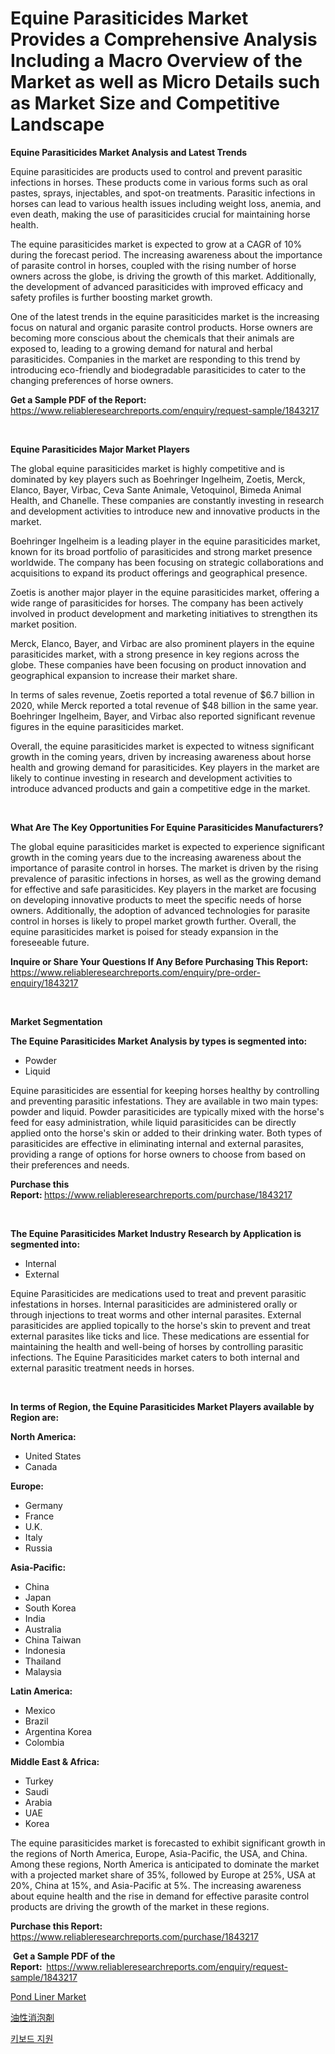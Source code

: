 <p><h1>Equine Parasiticides Market Provides a Comprehensive Analysis Including a Macro Overview of the Market as well as Micro Details such as Market Size and Competitive Landscape</h1></p><p><strong>Equine Parasiticides Market Analysis and Latest Trends</strong></p>
<p><p>Equine parasiticides are products used to control and prevent parasitic infections in horses. These products come in various forms such as oral pastes, sprays, injectables, and spot-on treatments. Parasitic infections in horses can lead to various health issues including weight loss, anemia, and even death, making the use of parasiticides crucial for maintaining horse health.</p><p>The equine parasiticides market is expected to grow at a CAGR of 10% during the forecast period. The increasing awareness about the importance of parasite control in horses, coupled with the rising number of horse owners across the globe, is driving the growth of this market. Additionally, the development of advanced parasiticides with improved efficacy and safety profiles is further boosting market growth.</p><p>One of the latest trends in the equine parasiticides market is the increasing focus on natural and organic parasite control products. Horse owners are becoming more conscious about the chemicals that their animals are exposed to, leading to a growing demand for natural and herbal parasiticides. Companies in the market are responding to this trend by introducing eco-friendly and biodegradable parasiticides to cater to the changing preferences of horse owners.</p></p>
<p><strong>Get a Sample PDF of the Report:&nbsp;</strong> <a href="https://www.reliableresearchreports.com/enquiry/request-sample/1843217">https://www.reliableresearchreports.com/enquiry/request-sample/1843217</a></p>
<p>&nbsp;</p>
<p><strong>Equine Parasiticides Major Market Players</strong></p>
<p><p>The global equine parasiticides market is highly competitive and is dominated by key players such as Boehringer Ingelheim, Zoetis, Merck, Elanco, Bayer, Virbac, Ceva Sante Animale, Vetoquinol, Bimeda Animal Health, and Chanelle. These companies are constantly investing in research and development activities to introduce new and innovative products in the market.</p><p>Boehringer Ingelheim is a leading player in the equine parasiticides market, known for its broad portfolio of parasiticides and strong market presence worldwide. The company has been focusing on strategic collaborations and acquisitions to expand its product offerings and geographical presence.</p><p>Zoetis is another major player in the equine parasiticides market, offering a wide range of parasiticides for horses. The company has been actively involved in product development and marketing initiatives to strengthen its market position.</p><p>Merck, Elanco, Bayer, and Virbac are also prominent players in the equine parasiticides market, with a strong presence in key regions across the globe. These companies have been focusing on product innovation and geographical expansion to increase their market share.</p><p>In terms of sales revenue, Zoetis reported a total revenue of $6.7 billion in 2020, while Merck reported a total revenue of $48 billion in the same year. Boehringer Ingelheim, Bayer, and Virbac also reported significant revenue figures in the equine parasiticides market.</p><p>Overall, the equine parasiticides market is expected to witness significant growth in the coming years, driven by increasing awareness about horse health and growing demand for parasiticides. Key players in the market are likely to continue investing in research and development activities to introduce advanced products and gain a competitive edge in the market.</p></p>
<p>&nbsp;</p>
<p><strong>What Are The Key Opportunities For Equine Parasiticides Manufacturers?</strong></p>
<p><p>The global equine parasiticides market is expected to experience significant growth in the coming years due to the increasing awareness about the importance of parasite control in horses. The market is driven by the rising prevalence of parasitic infections in horses, as well as the growing demand for effective and safe parasiticides. Key players in the market are focusing on developing innovative products to meet the specific needs of horse owners. Additionally, the adoption of advanced technologies for parasite control in horses is likely to propel market growth further. Overall, the equine parasiticides market is poised for steady expansion in the foreseeable future.</p></p>
<p><strong>Inquire or Share Your Questions If Any Before Purchasing This Report:</strong> <a href="https://www.reliableresearchreports.com/enquiry/pre-order-enquiry/1843217">https://www.reliableresearchreports.com/enquiry/pre-order-enquiry/1843217</a></p>
<p>&nbsp;</p>
<p><strong>Market Segmentation</strong></p>
<p><strong>The Equine Parasiticides Market Analysis by types is segmented into:</strong></p>
<p><ul><li>Powder</li><li>Liquid</li></ul></p>
<p><p>Equine parasiticides are essential for keeping horses healthy by controlling and preventing parasitic infestations. They are available in two main types: powder and liquid. Powder parasiticides are typically mixed with the horse's feed for easy administration, while liquid parasiticides can be directly applied onto the horse's skin or added to their drinking water. Both types of parasiticides are effective in eliminating internal and external parasites, providing a range of options for horse owners to choose from based on their preferences and needs.</p></p>
<p><strong>Purchase this Report:&nbsp;</strong><a href="https://www.reliableresearchreports.com/purchase/1843217">https://www.reliableresearchreports.com/purchase/1843217</a></p>
<p>&nbsp;</p>
<p><strong>The Equine Parasiticides Market Industry Research by Application is segmented into:</strong></p>
<p><ul><li>Internal</li><li>External</li></ul></p>
<p><p>Equine Parasiticides are medications used to treat and prevent parasitic infestations in horses. Internal parasiticides are administered orally or through injections to treat worms and other internal parasites. External parasiticides are applied topically to the horse's skin to prevent and treat external parasites like ticks and lice. These medications are essential for maintaining the health and well-being of horses by controlling parasitic infections. The Equine Parasiticides market caters to both internal and external parasitic treatment needs in horses.</p></p>
<p>&nbsp;</p>
<p><strong>In terms of Region, the Equine Parasiticides Market Players available by Region are:</strong></p>
<p>
    <p> <strong> North America: </strong>
        <ul>
            <li>United States</li>
            <li>Canada</li>
        </ul>
        </p> 
    <p> <strong> Europe: </strong>
        <ul>
            <li>Germany</li>
            <li>France</li>
            <li>U.K.</li>
            <li>Italy</li>
            <li>Russia</li>
        </ul>
        </p> 
    <p> <strong> Asia-Pacific: </strong>
        <ul>
            <li>China</li>
            <li>Japan</li>
            <li>South Korea</li>
            <li>India</li>
            <li>Australia</li>
            <li>China Taiwan</li>
            <li>Indonesia</li>
            <li>Thailand</li>
            <li>Malaysia</li>
        </ul>
        </p> 
    <p> <strong> Latin America: </strong>
        <ul>
            <li>Mexico</li>
            <li>Brazil</li>
            <li>Argentina Korea</li>
            <li>Colombia</li>
        </ul>
        </p> 
    <p> <strong> Middle East & Africa: </strong>
        <ul>
            <li>Turkey</li>
            <li>Saudi</li>
            <li>Arabia</li>
            <li>UAE</li>
            <li>Korea</li>
        </ul>
    </p>
    </p>
<p><p>The equine parasiticides market is forecasted to exhibit significant growth in the regions of North America, Europe, Asia-Pacific, the USA, and China. Among these regions, North America is anticipated to dominate the market with a projected market share of 35%, followed by Europe at 25%, USA at 20%, China at 15%, and Asia-Pacific at 5%. The increasing awareness about equine health and the rise in demand for effective parasite control products are driving the growth of the market in these regions.</p></p>
<p><strong>Purchase this Report: </strong><a href="https://www.reliableresearchreports.com/purchase/1843217">https://www.reliableresearchreports.com/purchase/1843217</a></p>
<p>&nbsp;<strong>Get a Sample PDF of the Report:&nbsp;&nbsp;</strong><a href="https://www.reliableresearchreports.com/enquiry/request-sample/1843217">https://www.reliableresearchreports.com/enquiry/request-sample/1843217</a></p>
<p><strong></strong></p>
<p><p><a href="https://forested-sushi-9b0.notion.site/Pond-Liner-Market-Provides-a-Comprehensive-Analysis-Including-a-Macro-Overview-of-the-Market-as-well-44d5bf06856944b99c10f9ffe69c81c4">Pond Liner Market</a></p><p><a href="https://github.com/JacksonWiza1924/Market-Research-Report-List-1/blob/main/54661327845.md">油性消泡剤</a></p><p><a href="https://github.com/RichardLueilwitz787/Market-Research-Report-List-1/blob/main/34454847368.md">키보드 지원</a></p></p>